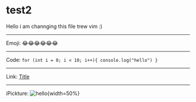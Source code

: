 
# test2
Hello i am channging this file trew vim :)

---

Emoji:
:joy::joy::joy::joy::joy::joy:

---

Code:
`
for (int i = 0; i < 10; i++){
console.log("hello")
}
`

---

Link:
[Title](https://www.example.com)

---

iPickture:
![hello](https://github.githubassets.com/images/modules/logos_page/GitHub-Logo.png){width=50%}
